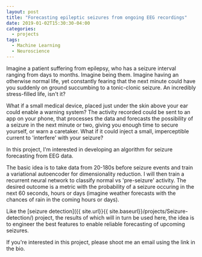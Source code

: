 ```yaml
---
layout: post
title: "Forecasting epileptic seizures from ongoing EEG recordings"
date: 2019-01-02T15:30:30-04:00
categories:
  - projects
tags:
  - Machine Learning
  - Neuroscience
---
```


Imagine a patient suffering from epilepsy, who has a seizure interval ranging from days to months. Imagine being them. Imagine having an otherwise normal life, yet constantly fearing that the next minute could have you suddenly on ground succumbing to a tonic-clonic seizure. An incredibly stress-filled life, isn't it?

What if a small medical device, placed just under the skin above your ear could enable a warning system? The activity recorded could be sent to an app on your phone, that processes the data and forecasts the possibility of a seizure in the next minute or two, giving you enough time to secure yourself, or warn a caretaker. What if it could inject a small, imperceptible current to 'interfere' with your seizure?

In this project, I'm interested in developing an algorithm for seizure forecasting from EEG data.

The basic idea is to take data from 20-180s before seizure events and train a variational autoencoder for dimensionality reduction.
I will then train a recurrent neural network to classify normal vs 'pre-seizure' activity.
The desired outcome is a metric with the probability of a seizure occuring in the next 60 seconds, hours or days (imagine weather forecasts with the chances of rain in the coming hours or days).

Like the [seizure detection]({{ site.url}}{{ site.baseurl}}/projects/Seizure-detection/) project, the results of which will in turn be used here, the idea is to engineer the best features to enable reliable forecasting of upcoming seizures.

If you're interested in this project, please shoot me an email using the link in the bio.
